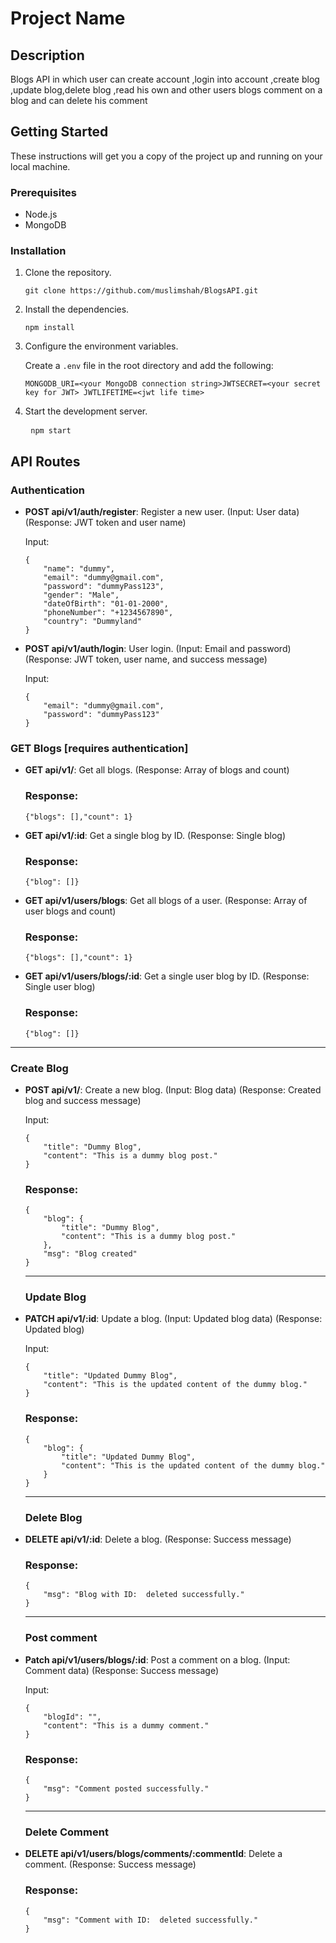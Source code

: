 
<html>
<body>
    <h1>Project Name</h1>
    <h2>Description</h2>
    <p>Blogs API in which user can create account ,login into account ,create blog ,update blog,delete blog ,read his own and other
	users blogs comment on a blog and can delete his comment</p>
    <h2>Getting Started</h2>
    <p>These instructions will get you a copy of the project up and running on your local machine.</p>
    <h3>Prerequisites</h3>
    <ul>
        <li>Node.js</li>
        <li>MongoDB</li>
    </ul>
    <h3>Installation</h3>
    <ol>
        <li>Clone the repository.</li>
       <pre><code>git clone https://github.com/muslimshah/BlogsAPI.git</code></pre>
        <li>Install the dependencies.</li>
       <pre><code>npm install</code></pre>
        <li>Configure the environment variables.</li>
        <p>Create a <code>.env</code> file in the root directory and add the following:</p>
        <pre><code>MONGODB_URI=&lt;your MongoDB connection string&gt;JWTSECRET=&lt;your secret key for JWT&gt; JWTLIFETIME=&lt;jwt life time&gt; </code></pre>
        <li>Start the development server.</li>
	    <pre> <code>npm start</code></pre>
    </ol>
    <h2>API Routes</h2>
    <h3>Authentication</h3>
    <ul>
        <li><strong>POST api/v1/auth/register</strong>: Register a new user. (Input: User data) (Response: JWT token and user name)</li>
        <p>Input:</p>
        <pre><code>{
    "name": "dummy",
    "email": "dummy@gmail.com",
    "password": "dummyPass123",
    "gender": "Male",
    "dateOfBirth": "01-01-2000",
    "phoneNumber": "+1234567890",
    "country": "Dummyland"
}</code></pre>
        <li><strong>POST api/v1/auth/login</strong>: User login. (Input: Email and password) (Response: JWT token, user name, and success message)</li>
        <p>Input:</p>
        <pre><code>{
    "email": "dummy@gmail.com",
    "password": "dummyPass123"
}</code></pre>
    </ul>
    <h3>GET Blogs [requires authentication]</h3>
    <ul>
        <li><strong>GET api/v1/</strong>: Get all blogs. (Response: Array of blogs and count)</li>
	 <h3>Response:</h3>
	 <pre><code>{"blogs": [<Blogs>],"count": 1}</code></pre>
        <li><strong>GET api/v1/:id</strong>: Get a single blog by ID. (Response: Single blog)</li>
	 <h3>Response:</h3>
	 <pre><code>{"blog": [<Blog>]}</code></pre>
        <li><strong>GET api/v1/users/blogs</strong>: Get all blogs of a user. (Response: Array of user blogs and count)</li>
	 <h3>Response:</h3>
	 <pre><code>{"blogs": [<Blogs>],"count": 1}</code></pre>
        <li><strong>GET api/v1/users/blogs/:id</strong>: Get a single user blog by ID. (Response: Single user blog)</li>
	<h3>Response:</h3>
	 <pre><code>{"blog": [<Blog>]}</code></pre>
	</ul>
	<hr>
	<h3>Create Blog</h3>
<ul>
    <li><strong>POST api/v1/</strong>: Create a new blog. (Input: Blog data) (Response: Created blog and success message)</li>
    <p>Input:</p>
    <pre><code>{
    "title": "Dummy Blog",
    "content": "This is a dummy blog post."
}</code></pre>
    <h3>Response:</h3>
    <pre><code>{
    "blog": {
        "title": "Dummy Blog",
        "content": "This is a dummy blog post."
    },
    "msg": "Blog created"
}</code></pre>
<hr>
<h3>Update Blog</h3>
    <li><strong>PATCH api/v1/:id</strong>: Update a blog. (Input: Updated blog data) (Response: Updated blog)</li>
    <p>Input:</p>
    <pre><code>{
    "title": "Updated Dummy Blog",
    "content": "This is the updated content of the dummy blog."
}</code></pre>
    <h3>Response:</h3>
    <pre><code>{
    "blog": {
        "title": "Updated Dummy Blog",
        "content": "This is the updated content of the dummy blog."
    }
}</code></pre>
<hr>
<h3>Delete Blog</h3>
    <li><strong>DELETE api/v1/:id</strong>: Delete a blog. (Response: Success message)</li>
      <h3>Response:</h3>
    <pre><code>{
    "msg": "Blog with ID: <blogId> deleted successfully."
}</code></pre>
<hr>
<h3>Post comment</h3>
    <li><strong>Patch api/v1/users/blogs/:id</strong>: Post a comment on a blog. (Input: Comment data) (Response: Success message)</li>
    <p>Input:</p>
    <pre><code>{
    "blogId": "<blogId>",
    "content": "This is a dummy comment."
}</code></pre>
     <h3>Response:</h3>
    <pre><code>{
    "msg": "Comment posted successfully."
}</code></pre>
<hr>
<h3>Delete Comment</h3>
    <li><strong>DELETE api/v1/users/blogs/comments/:commentId</strong>: Delete a comment. (Response: Success message)</li>
     <h3>Response:</h3>
    <pre><code>{
    "msg": "Comment with ID: <commentId> deleted successfully."
}</code></pre>
</ul>
</body>
</html>
